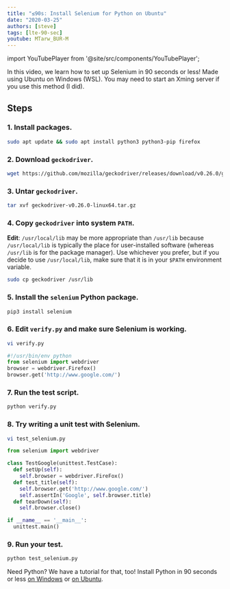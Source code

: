 ```yaml
---
title: "≤90s: Install Selenium for Python on Ubuntu"
date: "2020-03-25"
authors: [steve]
tags: [lte-90-sec]
youtube: MTarw_BUR-M
---
```


import YouTubePlayer from '@site/src/components/YouTubePlayer';

<YouTubePlayer youtubeLink={frontmatter.youtube} />

In this video, we learn how to set up Selenium in 90 seconds or less! Made using Ubuntu on Windows (WSL). You may need to start an Xming server if you use this method (I did).

<!--truncate-->

## Steps

### 1. Install packages.

```bash
sudo apt update && sudo apt install python3 python3-pip firefox
```

### 2. Download `geckodriver`.

```bash
wget https://github.com/mozilla/geckodriver/releases/download/v0.26.0/geckodriver-v0.26.0-linux64.tar.gz
```

### 3. Untar `geckodriver`.

```bash
tar xvf geckodriver-v0.26.0-linux64.tar.gz
```

### 4. Copy `geckodriver` into system `PATH`.

**Edit**: `/usr/local/lib` may be more appropriate than `/usr/lib` because `/usr/local/lib` is typically the place for user-installed software (whereas `/usr/lib` is for the package manager). Use whichever you prefer, but if you decide to use `/usr/local/lib`, make sure that it is in your `$PATH` environment variable.

```bash
sudo cp geckodriver /usr/lib
```

### 5. Install the `selenium` Python package.

```bash
pip3 install selenium
```

### 6. Edit `verify.py` and make sure Selenium is working.

```bash
vi verify.py
```

```python
#!/usr/bin/env python
from selenium import webdriver
browser = webdriver.Firefox() 
browser.get('http://www.google.com/')
```

### 7. Run the test script.

```bash
python verify.py
```

### 8. Try writing a unit test with Selenium.

```bash
vi test_selenium.py
```

```python
from selenium import webdriver

class TestGoogle(unittest.TestCase):
  def setUp(self):
    self.browser = webdriver.FireFox()
  def test_title(self): 
    self.browser.get('http://www.google.com/') 
    self.assertIn('Google', self.browser.title)
  def tearDown(self):
    self.browser.close()

if __name__ == '__main__':
  unittest.main()
```

### 9. Run your test.

```bash
python test_selenium.py
```

Need Python? We have a tutorial for that, too! Install Python in 90 seconds or less [on Windows](/blog/lte-90-sec/install-python-windows) or [on Ubuntu](/blog/lte-90-sec/install-python-ubuntu).